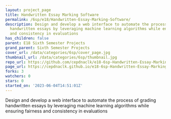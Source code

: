 ```yaml
---
layout: project_page
title: Handwritten Essay Marking Software
permalink: /6sp/e18/Handwritten-Essay-Marking-Software/
description: Design and develop a web interface to automate the process of grading
  handwritten essays by leveraging machine learning algorithms while ensuring fairness
  and consistency in evaluations
has_children: false
parent: E18 Sixth Semester Projects
grand_parent: Sixth Semester Projects
cover_url: /data/categories/6sp/cover_page.jpg
thumbnail_url: /data/categories/6sp/thumbnail.jpg
repo_url: https://github.com/cepdnaclk/e18-6sp-Handwritten-Essay-Marking-Software
page_url: https://cepdnaclk.github.io/e18-6sp-Handwritten-Essay-Marking-Software
forks: 3
watchers: 0
stars: 0
started_on: '2023-06-04T14:51:01Z'
---
```


Design and develop a web interface to automate the process of grading handwritten essays by leveraging machine learning algorithms while ensuring fairness and consistency in evaluations